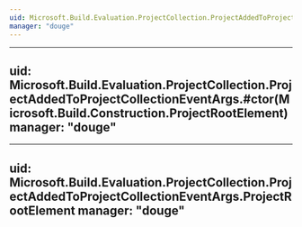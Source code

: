 ```yaml
---
uid: Microsoft.Build.Evaluation.ProjectCollection.ProjectAddedToProjectCollectionEventArgs
manager: "douge"
---
```


---
uid: Microsoft.Build.Evaluation.ProjectCollection.ProjectAddedToProjectCollectionEventArgs.#ctor(Microsoft.Build.Construction.ProjectRootElement)
manager: "douge"
---

---
uid: Microsoft.Build.Evaluation.ProjectCollection.ProjectAddedToProjectCollectionEventArgs.ProjectRootElement
manager: "douge"
---

